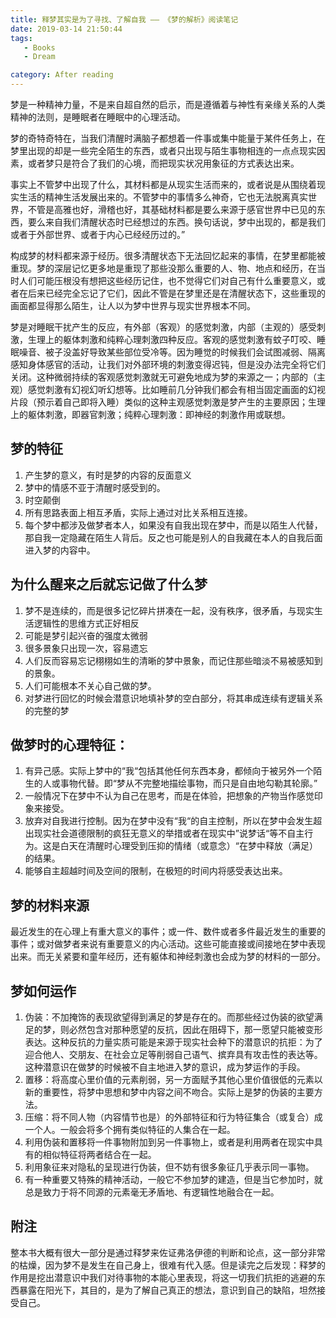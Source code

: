 ```yaml
---
title: 释梦其实是为了寻找、了解自我 —— 《梦的解析》阅读笔记
date: 2019-03-14 21:50:44
tags: 
   - Books
   - Dream

category: After reading
---
```



梦是一种精神力量，不是来自超自然的启示，而是遵循着与神性有亲缘关系的人类精神的法则，是睡眠者在睡眠中的心理活动。
<!--more-->
梦的奇特奇特在，当我们清醒时满脑子都想着一件事或集中能量于某件任务上，在梦里出现的却是一些完全陌生的东西，或者只出现与陌生事物相连的一点点现实因素，或者梦只是符合了我们的心境，而把现实状况用象征的方式表达出来。

事实上不管梦中出现了什么，其材料都是从现实生活而来的，或者说是从围绕着现实生活的精神生活发展出来的。不管梦中的事情多么神奇，它也无法脱离真实世界，不管是高雅也好，滑稽也好，其基础材料都是要么来源于感官世界中已见的东西，要么来自我们清醒状态时已经想过的东西。换句话说，梦中出现的，都是我们或者于外部世界、或者于内心已经经历过的。”

构成梦的材料都来源于经历。很多清醒状态下无法回忆起来的事情，在梦里都能被重现。梦的深层记忆更多地是重现了那些没那么重要的人、物、地点和经历，在当时人们可能压根没有想把这些经历记住，也不觉得它们对自己有什么重要意义，或者在后来已经完全忘记了它们，因此不管是在梦里还是在清醒状态下，这些重现的画面都显得那么陌生，让人以为梦中世界与现实世界根本不同。

梦是对睡眠干扰产生的反应，有外部（客观）的感觉刺激，内部（主观的）感受刺激，生理上的躯体刺激和纯粹心理刺激四种反应。客观的感觉刺激有蚊子叮咬、睡眠噪音、被子没盖好导致某些部位受冷等。因为睡觉的时候我们会试图减弱、隔离感知身体感官的活动，让我们对外部环境的刺激变得迟钝，但是没办法完全将它们关闭。这种微弱持续的客观感觉刺激就无可避免地成为梦的来源之一；内部的（主观）感觉刺激有幻视幻听幻想等。比如睡前几分钟我们都会有相当固定画面的幻视片段（预示着自己即将入睡）类似的这种主观感觉刺激是梦产生的主要原因；生理上的躯体刺激，即器官刺激；纯粹心理刺激：即神经的刺激作用或联想。

## 梦的特征
1. 产生梦的意义，有时是梦的内容的反面意义
2. 梦中的情感不亚于清醒时感受到的。
3. 时空颠倒
4. 所有思路表面上相互矛盾，实际上通过对比关系相互连接。
5. 每个梦中都涉及做梦者本人，如果没有自我出现在梦中，而是以陌生人代替，那自我一定隐藏在陌生人背后。反之也可能是别人的自我藏在本人的自我后面进入梦的内容中。


## 为什么醒来之后就忘记做了什么梦
1. 梦不是连续的，而是很多记忆碎片拼凑在一起，没有秩序，很矛盾，与现实生活逻辑性的思维方式正好相反
2. 可能是梦引起兴奋的强度太微弱
3. 很多景象只出现一次，容易遗忘
4. 人们反而容易忘记栩栩如生的清晰的梦中景象，而记住那些暗淡不易被感知到的景象。
5. 人们可能根本不关心自己做的梦。
6. 对梦进行回忆的时候会潜意识地填补梦的空白部分，将其串成连续有逻辑关系的完整的梦

## 做梦时的心理特征：
1. 有异己感。实际上梦中的“我“包括其他任何东西本身，都倾向于被另外一个陌生的人或事物代替。即“梦从不完整地描绘事物，而只是自由地勾勒其轮廓。”
2. 一般情况下在梦中不认为自己在思考，而是在体验，把想象的产物当作感觉印象来接受。
3. 放弃对自我进行控制。因为在梦中没有“我“的自主控制，所以在梦中会发生超出现实社会道德限制的疯狂无意义的举措或者在现实中”说梦话“等不自主行为。这是白天在清醒时心理受到压抑的情绪（或意念）“在梦中释放（满足）的结果。
4. 能够自主超越时间及空间的限制，在极短的时间内将感受表达出来。

## 梦的材料来源
最近发生的在心理上有重大意义的事件；或一件、数件或者多件最近发生的重要的事件；或对做梦者来说有重要意义的内心活动。这些可能直接或间接地在梦中表现出来。而无关紧要和童年经历，还有躯体和神经刺激也会成为梦的材料的一部分。

## 梦如何运作
1.  伪装：不加掩饰的表现欲望得到满足的梦是存在的。而那些经过伪装的欲望满足的梦，则必然包含对那种愿望的反抗，因此在阻碍下，那一愿望只能被变形表达。这种反抗的力量实质可能是来源于现实社会种下的潜意识的抗拒：为了迎合他人、交朋友、在社会立足等削弱自己语气、摈弃具有攻击性的表达等。这种潜意识在做梦的时候被不自主地进入梦的意识，成为梦运作的手段。
2.  置移：将高度心里价值的元素削弱，另一方面赋予其他心里价值很低的元素以新的重要性，将梦中思想和梦中内容之间不吻合。实际上是梦的伪装的主要方法。
3.  压缩：将不同人物（内容情节也是）的外部特征和行为特征集合（或复合）成一个人。一般会将多个拥有类似特征的人集合在一起。
6.  利用伪装和置移将一件事物附加到另一件事物上，或者是利用两者在现实中具有的相似特征将两者结合在一起。
8.  利用象征来对隐私的呈现进行伪装，但不妨有很多象征几乎表示同一事物。
9.  有一种重要又特殊的精神活动，一般它不参加梦的建造，但是当它参加时，就总是致力于将不同源的元素毫无矛盾地、有逻辑性地融合在一起。

## 附注
整本书大概有很大一部分是通过释梦来佐证弗洛伊德的判断和论点，这一部分非常的枯燥，因为梦不是发生在自己身上，很难有代入感。但是读完之后发现：释梦的作用是挖出潜意识中我们对待事物的本能心里表现，将这一切我们抗拒的逃避的东西暴露在阳光下，其目的，是为了解自己真正的想法，意识到自己的缺陷，坦然接受自己。
